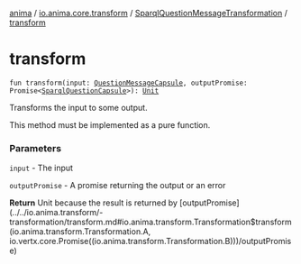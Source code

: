 [anima](../../index.md) / [io.anima.core.transform](../index.md) / [SparqlQuestionMessageTransformation](index.md) / [transform](./transform.md)

# transform

`fun transform(input: `[`QuestionMessageCapsule`](../-question-message-capsule/index.md)`, outputPromise: Promise<`[`SparqlQuestionCapsule`](../-sparql-question-capsule/index.md)`>): `[`Unit`](https://kotlinlang.org/api/latest/jvm/stdlib/kotlin/-unit/index.html)

Transforms the input to some output.

This method must be implemented as a pure function.

### Parameters

`input` - The input

`outputPromise` - A promise returning the output or an error

**Return**
Unit because the result is returned by [outputPromise](../../io.anima.transform/-transformation/transform.md#io.anima.transform.Transformation$transform(io.anima.transform.Transformation.A, io.vertx.core.Promise((io.anima.transform.Transformation.B)))/outputPromise)

